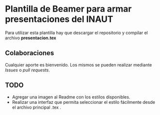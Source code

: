 
# Plantilla de Beamer para armar presentaciones del INAUT
Para utilizar esta plantilla hay que descargar el repositorio y compilar el archivo **presentacion.tex**

## Colaboraciones
Cualquier aporte es bienvenido. Los mismos se pueden realizar mediante *Issues* o *pull requests*.

## TODO
 - Agregar una imagen al Readme con los estilos disponibles.
 - Realizar una interfaz que permita seleccionar el estilo fácilmente desde el archivo principal .tex .

